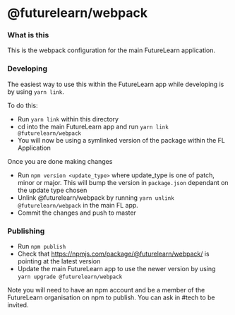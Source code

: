 # @futurelearn/webpack

### What is this

This is the webpack configuration for the main FutureLearn application.

### Developing

The easiest way to use this within the FutureLearn app while developing is by
using `yarn link`.

To do this:

* Run `yarn link` within this directory
* cd into the main FutureLearn app and run `yarn link @futurelearn/webpack`
* You will now be using a symlinked version of the package within the FL
    Application

Once you are done making changes

* Run `npm version <update_type>` where update_type is one of patch, minor or
    major. This will bump the version in `package.json` dependant on the update
    type chosen
* Unlink @futurelearn/webpack by running `yarn unlink @futurelearn/webpack` in
    the main FL app.
* Commit the changes and push to master

### Publishing

* Run `npm publish`
* Check that https://npmjs.com/package/@futurelearn/webpack/ is pointing at the
    latest version
* Update the main FutureLearn app to use the newer version by using `yarn
    upgrade @futurelearn/webpack`

Note you will need to have an npm account and be a member of the FutureLearn organisation on npm to
publish. You can ask in #tech to be invited.
